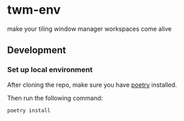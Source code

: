 # twm-env

make your tiling window manager workspaces come alive

## Development

### Set up local environment

After cloning the repo, make sure you have [poetry](https://python-poetry.org/) installed.

Then run the following command:

```bash
poetry install
```
